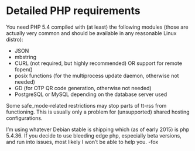 Detailed PHP requirements
=========================

You need PHP 5.4 compiled with (at least) the following modules (those
are actually very common and should be available in any reasonable Linux distro):

-   JSON
-   mbstring
-   CURL (not required, but highly recommended) OR support for remote
    fopen()
-   posix functions (for the multiprocess update daemon, otherwise not
    needed)
-   GD (for OTP QR code generation, otherwise not needed)
-   PostgreSQL or MySQL depending on the database server used

Some safe\_mode-related restrictions may stop parts of tt-rss from
functioning. This is usually only a problem for (unsupported) shared
hosting configurations.

I’m using whatever Debian stable is shipping which (as of early 2015) is
php 5.4.36. If you decide to use bleeding edge php, especially beta
versions, and run into issues, most likely I won’t be able to help you.
-fox
